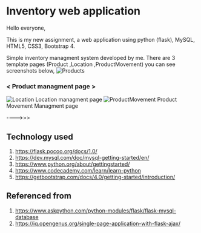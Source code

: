 # Inventory web application
Hello everyone,

This is my new assignment, a web application using python (flask), MySQL, HTML5, CSS3, Bootstrap 4.

Simple inventory managment system developed by me. There are 3 template pages (Product ,Location ,ProductMovement) you can see screenshots below,
![Products](https://user-images.githubusercontent.com/52463851/134785797-eeb056f0-07f2-43b3-86ba-872e3f031a9e.png)
### < Product managment page > ###
![Location](https://user-images.githubusercontent.com/52463851/134785818-b0262593-b994-43d6-956f-a49f4240123f.png)
Location managment page
![ProductMovement](https://user-images.githubusercontent.com/52463851/134785823-60fcaad0-3490-42ba-b352-a76108a696cd.png)
Product Movement Managment page

---->>>

Technology used
------------------------------------
1. https://flask.pocoo.org/docs/1.0/
2. https://dev.mysql.com/doc/mysql-getting-started/en/
3. https://www.python.org/about/gettingstarted/
4. https://www.codecademy.com/learn/learn-python
5. https://getbootstrap.com/docs/4.0/getting-started/introduction/

Referenced from
------------------------------------
1. https://www.askpython.com/python-modules/flask/flask-mysql-database
2. https://iq.opengenus.org/single-page-application-with-flask-ajax/
